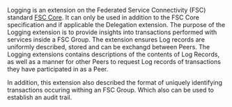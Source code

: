 Logging is an extension on the Federated Service Connectivity (FSC) standard [FSC Core](../core/draft-fsc-core-00.html). It can only be used in addition to the FSC Core specification and if applicable the Delegation extension. 
The purpose of the Logging extension is to provide insights into transactions performed with services inside a FSC Group. The extension ensures Log records are uniformly described, stored and can be exchangd between Peers. 
The Logging extensions contains descriptions of the contents of Log Records, as well as a manner for other Peers to request Log records of transactions they have participated in as a Peer. 

In addition, this extension also described the format of uniquely identifying transactions occuring withing an FSC Group. Which also can be used to establish an audit trail.
